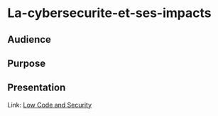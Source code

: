 # La-cybersecurite-et-ses-impacts

## Audience

## Purpose

## Presentation
Link: <a href="https://github.com/linceBLA/Low-Code-and-Security/blob/main/Low-code-and-security-portofolio.pdf">Low Code and Security<a/>

